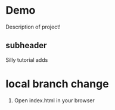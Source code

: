 # Demo

Description of project!

## subheader

Silly tutorial adds

# local branch change

1. Open index.html in your browser